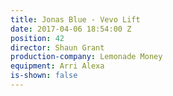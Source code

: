 ```yaml
---
title: Jonas Blue - Vevo Lift
date: 2017-04-06 18:54:00 Z
position: 42
director: Shaun Grant
production-company: Lemonade Money
equipment: Arri Alexa
is-shown: false
---
```


